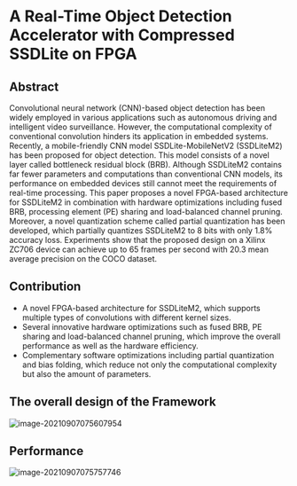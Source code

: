 # A Real-Time Object Detection Accelerator with Compressed SSDLite on FPGA
## Abstract

Convolutional neural network (CNN)-based object detection has been widely employed in various applications such as autonomous driving and intelligent video surveillance. However, the computational complexity of conventional convolution hinders its application in embedded systems. Recently, a mobile-friendly CNN model SSDLite-MobileNetV2 (SSDLiteM2) has been proposed for object detection. This model consists of a novel layer called bottleneck residual block (BRB). Although SSDLiteM2 contains far fewer parameters and computations than conventional CNN models, its performance on embedded devices still cannot meet the requirements of real-time processing. This paper proposes a novel FPGA-based architecture for SSDLiteM2 in combination with hardware optimizations including fused BRB, processing element (PE) sharing and load-balanced channel pruning. Moreover, a novel quantization scheme called partial quantization has been developed, which partially quantizes SSDLiteM2 to 8 bits with only 1.8% accuracy loss. Experiments show that the proposed design on a Xilinx ZC706 device can achieve up to 65 frames per second with 20.3 mean average precision on the COCO dataset.

## Contribution

- A novel FPGA-based architecture for SSDLiteM2, which supports multiple types of convolutions with different kernel sizes.
- Several innovative hardware optimizations such as fused BRB, PE sharing and load-balanced channel pruning, which improve the overall performance as well as the hardware efficiency.
- Complementary software optimizations including partial quantization and bias folding, which reduce not only the computational complexity but also the amount of parameters.

## The overall design of the Framework

![image-20210907075607954](https://gitee.com/feiyipengfei/pic-md1/raw/master/20210907075615.png)

## Performance

![image-20210907075757746](https://gitee.com/feiyipengfei/pic-md1/raw/master/20210907075757.png)

